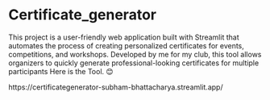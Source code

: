 # Certificate_generator
This project is a user-friendly web application built with Streamlit that automates the process of creating personalized certificates for events, competitions, and workshops. Developed by me for my club, this tool allows organizers to quickly generate professional-looking certificates for multiple participants 
Here is the Tool. 😊 

<link "https://certificategenerator-subham-bhattacharya.streamlit.app/"> https://certificategenerator-subham-bhattacharya.streamlit.app/</link>
